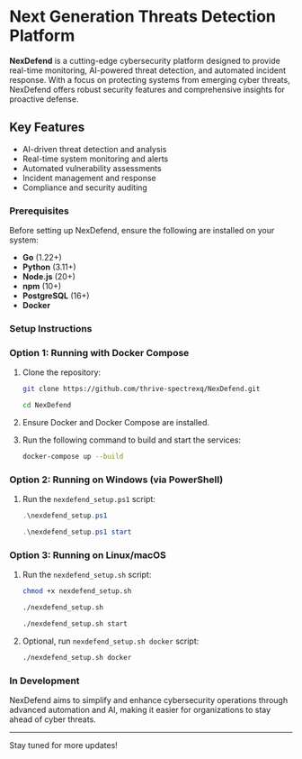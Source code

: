 # Next Generation Threats Detection Platform

**NexDefend** is a cutting-edge cybersecurity platform designed to provide real-time monitoring, AI-powered threat detection, and automated incident response. With a focus on protecting systems from emerging cyber threats, NexDefend offers robust security features and comprehensive insights for proactive defense.

## Key Features

- AI-driven threat detection and analysis
- Real-time system monitoring and alerts
- Automated vulnerability assessments
- Incident management and response
- Compliance and security auditing

### Prerequisites

Before setting up NexDefend, ensure the following are installed on your system:

- **Go** (1.22+)
- **Python** (3.11+)
- **Node.js** (20+)
- **npm** (10+)
- **PostgreSQL** (16+)
- **Docker**

### Setup Instructions

### Option 1: Running with Docker Compose

1. Clone the repository:

    ```bash
    git clone https://github.com/thrive-spectrexq/NexDefend.git
    ```

    ```bash
    cd NexDefend
    ```

2. Ensure Docker and Docker Compose are installed.

3. Run the following command to build and start the services:

    ```bash
    docker-compose up --build
    ```

### Option 2: Running on Windows (via PowerShell)

1. Run the `nexdefend_setup.ps1` script:

    ```powershell
    .\nexdefend_setup.ps1
    ```

    ```powershell
    .\nexdefend_setup.ps1 start
    ```

### Option 3: Running on Linux/macOS

1. Run the `nexdefend_setup.sh` script:

    ```bash
    chmod +x nexdefend_setup.sh
    ```

    ```bash
    ./nexdefend_setup.sh
    ```

    ```bash
    ./nexdefend_setup.sh start
    ```

2. Optional, run `nexdefend_setup.sh docker` script:

    ```bash
    ./nexdefend_setup.sh docker
    ```

### In Development

NexDefend aims to simplify and enhance cybersecurity operations through advanced automation and AI, making it easier for organizations to stay ahead of cyber threats.

---
Stay tuned for more updates!
